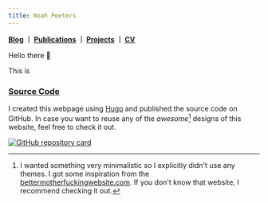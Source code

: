 ```yaml
---
title: Noah Peeters
---
```


**[Blog](/posts) ｜ [Publications](/publication) ｜ [Projects](/projects) ｜ [CV](/cv)**

Hello there :wave:

This is 


### [Source Code](https://github.com/NoahPeeters/noahpeeters.de)

I created this webpage using [Hugo](https://gohugo.io) and published the source code on GitHub. In case you want to reuse any of the *awesome*[^design] designs of this website, feel free to check it out.

[^design]: I wanted something very minimalistic so I explicitly didn't use any themes. I got some inspiration from the [bettermotherfuckingwebsite.com](http://bettermotherfuckingwebsite.com). If you don't know that website, I recommend checking it out.

[![GitHub repository card](https://github-readme-stats.vercel.app/api/pin/?username=NoahPeeters&repo=noahpeeters.de)](https://github.com/NoahPeeters/noahpeeters.de)

